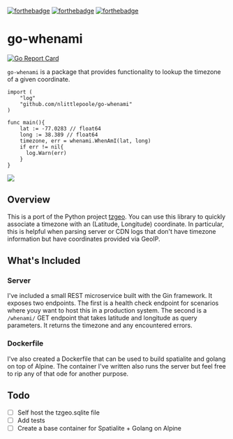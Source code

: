 [![forthebadge](https://forthebadge.com/images/badges/contains-technical-debt.svg)](https://forthebadge.com)
[![forthebadge](https://forthebadge.com/images/badges/made-with-go.svg)](https://forthebadge.com)
[![forthebadge](https://forthebadge.com/images/badges/certified-snoop-lion.svg)](https://forthebadge.com)
# go-whenami
[![Go Report Card](https://goreportcard.com/badge/github.com/nlittlepoole/go-whenami)](https://goreportcard.com/report/github.com/nlittlepoole/go-whenami)

`go-whenami` is a package that provides functionality to lookup the timezone of a given coordinate.

```golang
import (
    "log"
    "github.com/nlittlepoole/go-whenami"
)

func main(){
    lat := -77.0283 // float64
    long := 38.389 // float64
    timezone, err = whenami.WhenAmI(lat, long)
    if err != nil{
      log.Warn(err)
    }
}
```
![](https://media.giphy.com/media/hYJymOkDJYYBa/giphy.gif)

## Overview
This is a port of the Python project [tzgeo](https://pypi.python.org/pypi/tzgeo/0.0.4). You can use this library to quickly associate a 
timezone with an (Latitude, Longitude) coordinate. In particular, this is helpful when parsing server or CDN logs that don't have timezone information 
but have coordinates provided via GeoIP.

## What's Included
### Server
I've included a small REST microservice built with the Gin framework. It exposes two endpoints. The first is a health check endpoint
for scenarios where youy want to host this in a production system. The second is a `/whenami/` GET endpoint that takes latitude and longitude 
as query parameters. It returns the timezone and any encountered errors.

### Dockerfile
I've also created a Dockerfile that can be used to build spatialite  and golang on top of Alpine. The container I've written also runs the
server but feel free to rip any of that ode for another purpose. 

## Todo

- [ ] Self host the tzgeo.sqlite file
- [ ] Add tests
- [ ] Create a base container for Spatialite + Golang on Alpine
